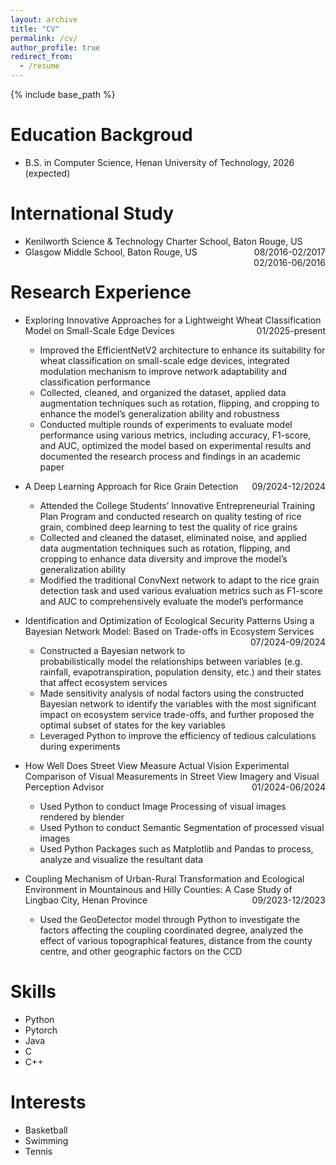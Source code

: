 ```yaml
---
layout: archive
title: "CV"
permalink: /cv/
author_profile: true
redirect_from:
  - /resume
---
```


{% include base_path %}

Education Backgroud
======
* B.S. in Computer Science, Henan University of Technology, 2026 (expected)

International Study
======
* Kenilworth Science & Technology Charter School, Baton Rouge, US <span style="float: right;">08/2016-02/2017</span>
* Glasgow Middle School, Baton Rouge, US <span style="float: right;">02/2016-06/2016</span>

Research Experience
======
* Exploring Innovative Approaches for a Lightweight Wheat Classification Model on Small-Scale Edge Devices <span style="float: right;">01/2025-present</span>
  * Improved the EfficientNetV2 architecture to enhance its suitability for wheat classification on small-scale edge devices, integrated modulation mechanism to improve network adaptability and classification performance 
  * Collected, cleaned, and organized the dataset, applied data augmentation techniques such as rotation, flipping, and cropping to enhance the model’s generalization ability and robustness 
  * Conducted multiple rounds of experiments to evaluate model performance using various metrics, including accuracy, F1-score, and AUC, optimized the model based on experimental results and documented the research process and findings in an academic paper

* A Deep Learning Approach for Rice Grain Detection <span style="float: right;">09/2024-12/2024</span> 
  * Attended the College Students’ Innovative Entrepreneurial Training Plan Program and conducted research on quality testing of rice grain, combined deep learning to test the quality of rice grains 
  * Collected and cleaned the dataset, eliminated noise, and applied data augmentation techniques such as rotation, flipping, and cropping to enhance data diversity and improve the model’s generalization ability
  * Modified the traditional ConvNext network to adapt to the rice grain detection task and used various evaluation metrics such as F1-score and AUC to comprehensively evaluate the model’s performance

* Identification and Optimization of Ecological Security Patterns Using a Bayesian Network Model: Based on Trade-offs in Ecosystem Services <span style="float: right;">07/2024-09/2024</span> 
  * Constructed a Bayesian network to probabilistically model the relationships between variables (e.g. rainfall, evapotranspiration, population density, etc.) and their states that affect ecosystem services 
  * Made sensitivity analysis of nodal factors using the constructed Bayesian network to identify the variables with the most significant impact on ecosystem service trade-offs, and further proposed the optimal subset of states for the key variables 
  * Leveraged Python to improve the efficiency of tedious calculations during experiments

* How Well Does Street View Measure Actual Vision Experimental Comparison of Visual Measurements in Street View Imagery and Visual Perception <span style="float: right;">01/2024-06/2024</span>
Advisor
  * Used Python to conduct Image Processing of visual images rendered by blender 
  * Used Python to conduct Semantic Segmentation of processed visual images  
  * Used Python Packages such as Matplotlib and Pandas to process, analyze and visualize the resultant data

* Coupling Mechanism of Urban-Rural Transformation and Ecological Environment in Mountainous and Hilly Counties: A Case Study of Lingbao City, Henan Province <span style="float: right;">09/2023-12/2023</span> 
  * Used the GeoDetector model through Python to investigate the factors affecting the coupling coordinated degree, analyzed the effect of various topographical features, distance from the county centre, and other geographic factors on the CCD

Skills
======
* Python
* Pytorch
* Java
* C
* C++

Interests
======
* Basketball
* Swimming
* Tennis
